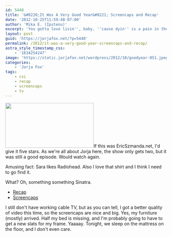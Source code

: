 ```yaml
---
id: 5448
title: '&#8220;It Was A Very Good Year&#8221; Screencaps and Recap'
date: '2012-10-25T11:59:48-07:00'
author: 'Mika E. (Ipstenu)'
excerpt: 'You gotta love livin'', baby, ''cause dyin'' is a pain in the ass. - Frank Sinatra'
layout: post
guid: 'https://jorjafox.net/?p=5448'
permalink: /2012/it-was-a-very-good-year-screencaps-and-recap/
astra_style_timestamp_css:
    - '1634254247'
image: 'https://static.jorjafox.net/wordpress/2012/10/goodyear-051.jpeg'
categories:
    - 'Jorja Fox'
tags:
    - csi
    - recap
    - screencaps
    - tv
---
```


<img class="alignleft size-medium wp-image-5449" title="goodyear-051" src="//static.jorjafox.net/wordpress/2012/10/goodyear-051-276x140.jpeg" alt="" width="276" height="140" />If this was EricSzmanda.net, I'd give it five stars. As we're all about Jorja here, the show only gets two, but it was still a good episode. Would watch again.

Amusing fact: Sara likes Radiohead. Also I love that shirt and I think I need to go find it.

What? Oh, something something Sinatra.
<ul>
	<li><a href="https://jorjafox.net/wiki/It_was_a_Very_Good_Year">Recap</a></li>
	<li><a href="https://jorjafox.net/gallery/tv/csi/season13/04year">Screencaps</a></li>
</ul>
I still don't have working cable TV, but as you can tell, I got a better quality of video this time, so the screencaps are nice and big. Yes, my furniture (mostly) arrived. Half my bed is missing, and I'm probably going to have to get a new slats for my frame. Yaaaay. Tonight, we sleep on the mattress on the floor, and I don't even care.